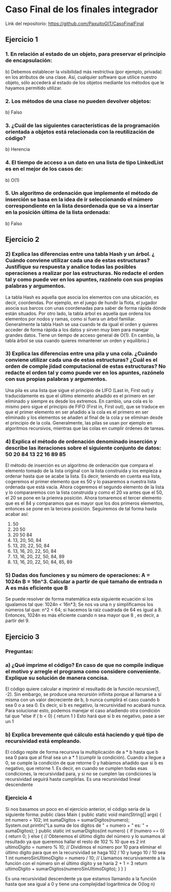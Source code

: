# Caso Final de los finales integrador

Link del repositorio: https://github.com/PaxuitoGIT/CasoFinalFinal

## Ejercicio 1

### 1. En relación al estado de un objeto, para preservar el principio de encapsulación:

b) Debemos establecer la visibilidad más restrictiva (por ejemplo, privada) en los atributos de una clase. Así, cualquier software que utilice nuestro objeto, sólo accederá al estado de los objetos mediante los métodos que le hayamos permitido utilizar.

### 2. Los métodos de una clase no pueden devolver objetos:

b) Falso

### 3. ¿Cuál de las siguientes características de la programación orientada a objetos está relacionada con la reutilización de código?

b) Herencia

### 4. El tiempo de acceso a un dato en una lista de tipo LinkedList es en el mejor de los casos de:

b) O(1)

### 5. Un algoritmo de ordenación que implemente el método de inserción se basa en la idea de ir seleccionando el número correspondiente en la lista desordenada que se va a insertar en la posición última de la lista ordenada:

b) Falso

## Ejercicio 2

### 2) Explica las diferencias entre una tabla Hash y un árbol. ¿ Cuándo conviene utilizar cada una de estas estructuras? Justifique su respuesta y analice todas las posibles operaciones a realizar por las estructuras. No redacte el orden tal y como puede ver en los apuntes, razónelo con sus propias palabras y argumentos.

La tabla Hash es aquella que asocia los elementos con una ubicación, es decir, coordendas. Por ejemplo, en el juego de hundir la flota, el jugador asocia sus barcos con unas coordenadas para saber de forma rápida dónde están situados.
Por otro lado, la tabla árbol es aquella que ordena los elementos por nodos y ramas, como si fuera un árbol familiar. 
Generalmente la tabla Hash se usa cuando te da igual el orden y quieres acceder de forma rápida a los datos y sirven muy bien para manejar grandes datos. Tiene un tiempo de acceso general de O(1). En cambio, la tabla árbol se usa cuando quieres mmantener un orden y equilibrio.)

### 3) Explica las diferencias entre una pila y una cola. ¿Cuándo conviene utilizar cada una de estas estructuras? ¿Cuál es el orden de comple jidad computacional de estas estructuras? No redacte el orden tal y como puede ver en los apuntes, razónelo con sus propias palabras y argumentos.

Una pila es una lista que sigue el principio de LIFO (Last in, First out) y traducidamente es que el último elemento añadido es el primero en ser eliminado y siempre es desde los extremos. 
En cambio, una cola es lo mismo pero sigue el principio de FIFO (First in, First out), que se traduce en que el primer elemento en ser añadido a la cola es el primero en ser eliminado y los elementos se añaden al final de la cola y se eliminan desde el principio de la cola.
Generalmente, las pilas se usan por ejemplo en algoritmos recursivos, mientras que las colas en cumplir órdenes de tareas.

### 4) Explica el método de ordenación denominado inserción y describe las iteraciones sobre el siguiente conjunto de datos: 50 20 84 13 22 16 89 85

El método de inserción es un algoritmo de ordenación que compara el elemento tomado de la lista original con la lista construida y los empieza a ordenar hasta que se acabe la lista. 
Es decir, teniendo en cuenta esa lista, cogeremos el primer elemento que es 50 y lo pasaremos a nuestra lista ordenada que está vacía. Ahora cogeremos el segundo elemento de la lista y lo compararemos con la lista construida y como el 20 va antes que el 50, el 20 se pone en la priemra posición.
Ahora tomaremos el tercer elemento que es el 84 y comparamos que es mayor que los dos primeros elementos, entonces se pone en la tercera posición. Seguiremos de tal forma hasta acabar así:
1. 50
2. 20 50
3. 20 50 84
4. 13, 20, 50, 84
5. 13, 20, 22, 50, 84
6. 13, 16, 20, 22, 50, 84
7. 13, 16, 20, 22, 50, 84, 89
8. 13, 16, 20, 22, 50, 84, 85, 89

### 5) Dadas dos funciones y su número de operaciones: A = 1024n B = 16n^3. Calcular a partir de qué tamaño de entrada n A es más eficiente que B

Se puede resolver de forma matemática esta siguiente ecuación si los igualamos tal que:  1024n < 16n*3; Se nos va una n y simplificamos los números tal que: n^2 < 64; si hacemos la raíz cuadrada de 64 es igual a 8.
Entonces, 1024n es más eficiente cuando n sea mayor que 8 , es decir, a partir del 9.

## Ejercicio 3

### Preguntas:

### a) ¿Qué imprime el código? En caso de que no compile indique el motivo y arregle el programa como considere conveniente. Explique su solución de manera concisa.

El código quiere calcular e imprimir el resultado de la función recursive(1, -2). Sin embargo, se produce una recursión infinita porque al llamarse a sí misma con un valor decreciente de b, b nunca cumplirá el caso cuando b sea 0 o a sea 0. 
Es decir, si b es negativo, la recursividad no acabará nunca.
Para solucionar esto, podemos manejar el caso añadiendo otra condición tal que "else if ( b < 0) { return 1 } Esto hará que si b es negativo, pase a ser un 1

### b) Explica brevemente qué cálculo está haciendo y qué tipo de recursividad está empleando.
El código repite de forma recursiva la multiplicación de a * b hasta que b sea 0 para que al final sea un a * 1 (cumplir la condición). Cuando a llegue a 0, se cumple la condición de que retorne 0 y habíamos añadido que si b es negativo, que retorne 1.
Es decir, en cuando se cumplen todas esas condiciones, la recursividad para, y si no se cumplen las condiciones la recursividad seguirá hasta cumplirlas. Es una recursividad lineal descendente

### Ejercicio 4

Si nos basamos un poco en el ejercicio anterior, el código sería de la siguiente forma:
public class Main {
    public static void main(String[] args) {
        int numero = 102;
        int sumaDigitos = sumarDigitos(numero);
        System.out.println("La suma de los dígitos de " + numero + " es: " + sumaDigitos);
    }
     public static int sumarDigitos(int numero) {
        if (numero == 0) {
            return 0;
        } else {
            // Obtenemos el último dígito del número y lo sumamos al resultado ya que queremos hallar el resto de 102 % 10 que es 2
            int ultimoDigito = numero % 10;
            // Dividimos el número por 10 para eliminar el último dígito para que en la recursividad se haga 102 / 10 y luego 10 / 10 sea 1 
            int numeroSinUltimoDigito = numero / 10;
            // Llamamos recursivamente a la función con el número sin el último dígito y se haría 2 + 1 = 3
            return ultimoDigito + sumarDigitos(numeroSinUltimoDigito);
        }
    }
}

Es una recursividad descendente ya que estamos llamando a la función hasta que sea igual a 0 y tiene una complejidad logarítmica de O(log n)

